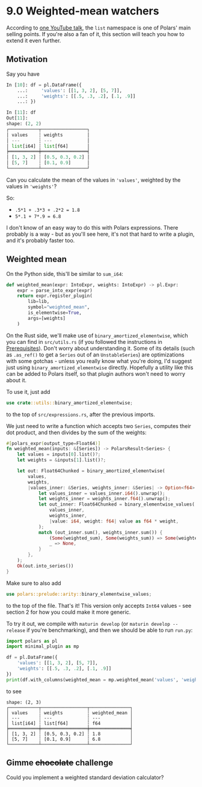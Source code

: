 # 9.0 Weighted-mean watchers

According to [one YouTube talk](https://youtu.be/u5mIDz5ldmI?si=4AtnyyAwdVk33bYu),
the `list` namespace is one of Polars' main selling points.
If you're also a fan of it, this section will teach you how to extend it even further.

## Motivation

Say you have
```python
In [10]: df = pl.DataFrame({
    ...:     'values': [[1, 3, 2], [5, 7]],
    ...:     'weights': [[.5, .3, .2], [.1, .9]]
    ...: })

In [11]: df
Out[11]:
shape: (2, 2)
┌───────────┬─────────────────┐
│ values    ┆ weights         │
│ ---       ┆ ---             │
│ list[i64] ┆ list[f64]       │
╞═══════════╪═════════════════╡
│ [1, 3, 2] ┆ [0.5, 0.3, 0.2] │
│ [5, 7]    ┆ [0.1, 0.9]      │
└───────────┴─────────────────┘
```

Can you calculate the mean of the values in `'values'`, weighted by the values in `'weights'`?

So:

- `.5*1 + .3*3 + .2*2 = 1.8`
- `5*.1 + 7*.9 = 6.8`

I don't know of an easy way to do this with Polars expressions. There probably is a way - but
as you'll see here, it's not that hard to write a plugin, and it's probably faster too.

## Weighted mean

On the Python side, this'll be similar to `sum_i64`:

```python
def weighted_mean(expr: IntoExpr, weights: IntoExpr) -> pl.Expr:
    expr = parse_into_expr(expr)
    return expr.register_plugin(
        lib=lib,
        symbol="weighted_mean",
        is_elementwise=True,
        args=[weights]
    )
```

On the Rust side, we'll make use of `binary_amortized_elementwise`, which you
can find in `src/utils.rs` (if you followed the instructions in [Prerequisites]).
Don't worry about understanding it.
Some of its details (such as `.as_ref()` to get a `Series` out of an `UnstableSeries`) are
optimizations with some gotchas - unless you really know what you're doing, I'd suggest
just using `binary_amortized_elementwise` directly. Hopefully a utility like this
can be added to Polars itself, so that plugin authors won't need to worry about it.

To use it, just add
```rust
use crate::utils::binary_amortized_elementwise;
```
to the top of `src/expressions.rs`, after the previous imports.

We just need to write a function which accepts two `Series`, computes their dot product, and then
divides by the sum of the weights:

```rust
#[polars_expr(output_type=Float64)]
fn weighted_mean(inputs: &[Series]) -> PolarsResult<Series> {
    let values = inputs[0].list()?;
    let weights = &inputs[1].list()?;

    let out: Float64Chunked = binary_amortized_elementwise(
        values,
        weights,
        |values_inner: &Series, weights_inner: &Series| -> Option<f64> {
            let values_inner = values_inner.i64().unwrap();
            let weights_inner = weights_inner.f64().unwrap();
            let out_inner: Float64Chunked = binary_elementwise_values(
                values_inner,
                weights_inner,
                |value: i64, weight: f64| value as f64 * weight,
            );
            match (out_inner.sum(), weights_inner.sum()) {
                (Some(weighted_sum), Some(weights_sum)) => Some(weighted_sum / weights_sum),
                _ => None,
            }
        },
    );
    Ok(out.into_series())
}
```
Make sure to also add

```rust
use polars::prelude::arity::binary_elementwise_values;
```

to the top of the file. That's it! This version only accepts `Int64` values - see section 2 for
how you could make it more generic.

To try it out, we compile with `maturin develop` (or `maturin develop --release` if you're 
benchmarking), and then we should be able to run `run.py`:

```python
import polars as pl
import minimal_plugin as mp

df = pl.DataFrame({
    'values': [[1, 3, 2], [5, 7]],
    'weights': [[.5, .3, .2], [.1, .9]]
})
print(df.with_columns(weighted_mean = mp.weighted_mean('values', 'weights')))
```
to see
```
shape: (2, 3)
┌───────────┬─────────────────┬───────────────┐
│ values    ┆ weights         ┆ weighted_mean │
│ ---       ┆ ---             ┆ ---           │
│ list[i64] ┆ list[f64]       ┆ f64           │
╞═══════════╪═════════════════╪═══════════════╡
│ [1, 3, 2] ┆ [0.5, 0.3, 0.2] ┆ 1.8           │
│ [5, 7]    ┆ [0.1, 0.9]      ┆ 6.8           │
└───────────┴─────────────────┴───────────────┘
```

  [Prerequisites]: ../prerequisites/

## Gimme ~~chocolate~~ challenge

Could you implement a weighted standard deviation calculator?
